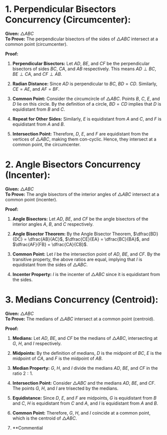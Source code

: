 # 1. Perpendicular Bisectors Concurrency (Circumcenter):

**Given:** $\triangle ABC$  
**To Prove:** The perpendicular bisectors of the sides of $\triangle ABC$ intersect at a common point (circumcenter).

**Proof:**
1. **Perpendicular Bisectors:** Let $AD$, $BE$, and $CF$ be the perpendicular bisectors of sides $BC$, $CA$, and $AB$ respectively. This means $AD \perp BC$, $BE \perp CA$, and $CF \perp AB$.

2. **Radian Distance:** Since $AD$ is perpendicular to $BC$, $BD = CD$. Similarly, $CE = AE$, and $AF = BF$.

3. **Common Point:** Consider the circumcircle of $\triangle ABC$. Points $B$, $C$, $E$, and $D$ lie on this circle. By the definition of a circle, $BD = CD$ implies that $D$ is equidistant from $B$ and $C$.

4. **Repeat for Other Sides:** Similarly, $E$ is equidistant from $A$ and $C$, and $F$ is equidistant from $A$ and $B$.

5. **Intersection Point:** Therefore, $D$, $E$, and $F$ are equidistant from the vertices of $\triangle ABC$, making them con-cyclic. Hence, they intersect at a common point, the circumcenter.

# 2. Angle Bisectors Concurrency (Incenter):

**Given:** $\triangle ABC$  
**To Prove:** The angle bisectors of the interior angles of $\triangle ABC$ intersect at a common point (incenter).

**Proof:**
1. **Angle Bisectors:** Let $AD$, $BE$, and $CF$ be the angle bisectors of the interior angles $A$, $B$, and $C$ respectively.

2. **Angle Bisector Theorem:** By the Angle Bisector Theorem, $\dfrac{BD}{DC} = \dfrac{AB}{AC}$, $\dfrac{CE}{EA} = \dfrac{BC}{BA}$, and $\dfrac{AF}{FB} = \dfrac{CA}{CB}$.

3. **Common Point:** Let $I$ be the intersection point of $AD$, $BE$, and $CF$. By the transitive property, the above ratios are equal, implying that $I$ is equidistant from the sides of $\triangle ABC$.

4. **Incenter Property:** $I$ is the incenter of $\triangle ABC$ since it is equidistant from the sides.

# 3. Medians Concurrency (Centroid):

**Given:** $\triangle ABC$  
**To Prove:** The medians of $\triangle ABC$ intersect at a common point (centroid).

**Proof:**
1. **Medians:** Let $AD$, $BE$, and $CF$ be the medians of $\triangle ABC$, intersecting at $G$, $H$, and $I$ respectively.

2. **Midpoints:** By the definition of medians, $D$ is the midpoint of $BC$, $E$ is the midpoint of $CA$, and $F$ is the midpoint of $AB$.

3. **Median Property:** $G$, $H$, and $I$ divide the medians $AD$, $BE$, and $CF$ in the ratio $2:1$.

4. **Intersection Point:** Consider $\triangle ABC$ and the medians $AD$, $BE$, and $CF$. The points $G$, $H$, and $I$ are trisected by the medians.

5. **Equidistance:** Since $D$, $E$, and $F$ are midpoints, $G$ is equidistant from $B$ and $C$, $H$ is equidistant from $C$ and $A$, and $I$ is equidistant from $A$ and $B$.

6. **Common Point:** Therefore, $G$, $H$, and $I$ coincide at a common point, which is the centroid of $\triangle ABC$.
7. **Commential 